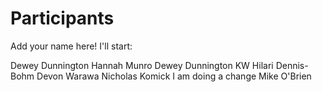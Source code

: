 
# Participants

Add your name here! I'll start:

Dewey Dunnington
Hannah Munro
Dewey Dunnington
KW
Hilari Dennis-Bohm
Devon Warawa
Nicholas Komick
I am doing a change
Mike O'Brien
